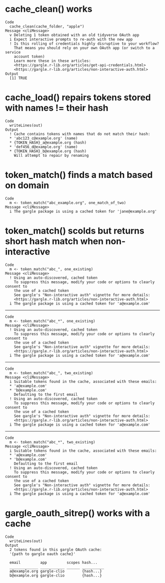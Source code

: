 # cache_clean() works

    Code
      cache_clean(cache_folder, "apple")
    Message <cliMessage>
      v Deleting 1 token obtained with an old tidyverse OAuth app
      i Expect interactive prompts to re-auth with the new app
      ! Is this rolling of credentials highly disruptive to your workflow?
        That means you should rely on your own OAuth app (or switch to a service
        account token)
        Learn more these in these articles:
        <https://gargle.r-lib.org/articles/get-api-credentials.html>
        <https://gargle.r-lib.org/articles/non-interactive-auth.html>
    Output
      [1] TRUE

# cache_load() repairs tokens stored with names != their hash

    Code
      writeLines(out)
    Output
      ! Cache contains tokens with names that do not match their hash:
      * 'abc123_c@example.org' (name)
      * {TOKEN_HASH}_a@example.org (hash)
      * 'def456_d@example.org' (name)
      * {TOKEN_HASH}_b@example.org (hash)
        Will attempt to repair by renaming

# token_match() finds a match based on domain

    Code
      m <- token_match("abc_example.org", one_match_of_two)
    Message <cliMessage>
      i The gargle package is using a cached token for 'jane@example.org'

# token_match() scolds but returns short hash match when non-interactive

    Code
      m <- token_match("abc_", one_existing)
    Message <cliMessage>
      ! Using an auto-discovered, cached token
        To suppress this message, modify your code or options to clearly consent to
        the use of a cached token
        See gargle's "Non-interactive auth" vignette for more details:
        <https://gargle.r-lib.org/articles/non-interactive-auth.html>
      i The gargle package is using a cached token for 'a@example.com'

---

    Code
      m <- token_match("abc_*", one_existing)
    Message <cliMessage>
      ! Using an auto-discovered, cached token
        To suppress this message, modify your code or options to clearly consent to
        the use of a cached token
        See gargle's "Non-interactive auth" vignette for more details:
        <https://gargle.r-lib.org/articles/non-interactive-auth.html>
      i The gargle package is using a cached token for 'a@example.com'

---

    Code
      m <- token_match("abc_", two_existing)
    Message <cliMessage>
      i Suitable tokens found in the cache, associated with these emails:
      * 'a@example.com'
      * 'b@example.com'
        Defaulting to the first email
      ! Using an auto-discovered, cached token
        To suppress this message, modify your code or options to clearly consent to
        the use of a cached token
        See gargle's "Non-interactive auth" vignette for more details:
        <https://gargle.r-lib.org/articles/non-interactive-auth.html>
      i The gargle package is using a cached token for 'a@example.com'

---

    Code
      m <- token_match("abc_*", two_existing)
    Message <cliMessage>
      i Suitable tokens found in the cache, associated with these emails:
      * 'a@example.com'
      * 'b@example.com'
        Defaulting to the first email
      ! Using an auto-discovered, cached token
        To suppress this message, modify your code or options to clearly consent to
        the use of a cached token
        See gargle's "Non-interactive auth" vignette for more details:
        <https://gargle.r-lib.org/articles/non-interactive-auth.html>
      i The gargle package is using a cached token for 'a@example.com'

# gargle_oauth_sitrep() works with a cache

    Code
      writeLines(out)
    Output
      2 tokens found in this gargle OAuth cache:
      '{path to gargle oauth cache}'
      
      email         app         scopes hash...   
      _____________ ___________ ______ __________
      a@example.org gargle-clio        {hash...}
      b@example.org gargle-clio        {hash...}

